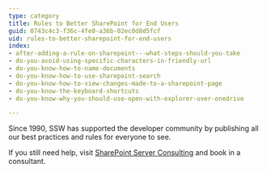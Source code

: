 ```yaml
---
type: category
title: Rules to Better SharePoint for End Users
guid: 0743c4c3-f36c-4fe0-a36b-02ec0d8d5fcf
uid: rules-to-better-sharepoint-for-end-users
index:
- after-adding-a-rule-on-sharepoint---what-steps-should-you-take
- do-you-avoid-using-specific-characters-in-friendly-url
- do-you-know-how-to-name-documents
- do-you-know-how-to-use-sharepoint-search
- do-you-know-how-to-view-changes-made-to-a-sharepoint-page
- do-you-know-the-keyboard-shortcuts
- do-you-know-why-you-should-use-open-with-explorer-over-onedrive

---
```

<p>​Since 1990, SSW has supported the developer community by publishing all our best practices and rules for everyone to see.&#160;​</p><p>If you still need help, visit&#160;<a href="http&#58;//www.ssw.com.au/ssw/Consulting/SharePoint.aspx">SharePoint Server ​Consulting​</a>&#160;and book in a consultant.</p>


